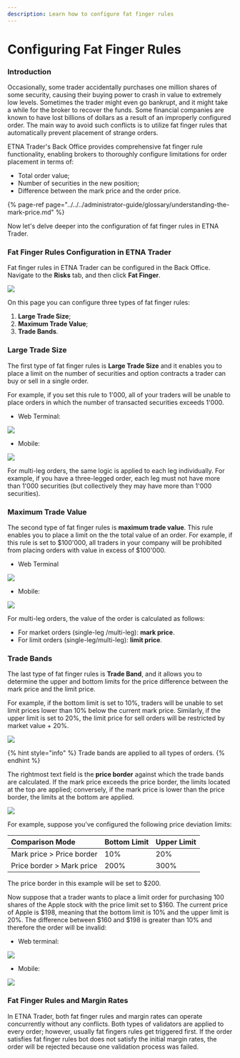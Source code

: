 ```yaml
---
description: Learn how to configure fat finger rules
---
```


# Configuring Fat Finger Rules

### Introduction

Occasionally, some trader accidentally purchases one million shares of some security, causing their buying power to crash in value to extremely low levels. Sometimes the trader might even go bankrupt, and it might take a while for the broker to recover the funds. Some financial companies are known to have lost billions of dollars as a result of an improperly configured order. The main way to avoid such conflicts is to utilize fat finger rules that automatically prevent placement of strange orders.

ETNA Trader's Back Office provides comprehensive fat finger rule functionality, enabling brokers to thoroughly configure limitations for order placement in terms of:

* Total order value;
* Number of securities in the new position;
* Difference between the mark price and the order price.

{% page-ref page="../../../administrator-guide/glossary/understanding-the-mark-price.md" %}

Now let's delve deeper into the configuration of fat finger rules in ETNA Trader.

### Fat Finger Rules Configuration in ETNA Trader

Fat finger rules in ETNA Trader can be configured in the Back Office. Navigate to the **Risks** tab, and then click **Fat Finger**.

![](../../../.gitbook/assets/screenshot-2019-04-11-at-18.26.37.png)

On this page you can configure three types of fat finger rules:

1. **Large Trade Size**;
2. **Maximum Trade Value**;
3. **Trade Bands**.

### Large Trade Size

The first type of fat finger rules is **Large Trade Size** and it enables you to place a limit on the number of securities and option contracts a trader can buy or sell in a single order.

For example, if you set this rule to 1'000, all of your traders will be unable to place orders in which the number of transacted securities exceeds 1'000.

* Web Terminal:

![](../../../.gitbook/assets/screenshot-2019-04-11-at-19.10.59.png)

* Mobile:

![](../../../.gitbook/assets/img_0465_iphonesesilver_portrait.png)

For multi-leg orders, the same logic is applied to each leg individually. For example, if you have a three-legged order, each leg must not have more than 1'000 securities \(but collectively they may have more than 1'000 securities\).

### Maximum Trade Value

The second type of fat finger rules is **maximum trade value**. This rule enables you to place a limit on the the total value of an order. For example, if this rule is set to $100'000, all traders in your company will be prohibited from placing orders with value in excess of $100'000.

* Web Terminal

![](../../../.gitbook/assets/screenshot-2019-04-11-at-19.56.38.png)

* Mobile:

![](../../../.gitbook/assets/img_0466_iphonesesilver_portrait.png)

For multi-leg orders, the value of the order is calculated as follows:

* For market orders \(single-leg /multi-leg\): **mark price**.
* For limit orders \(single-leg/multi-leg\): **limit price**.

### Trade Bands

The last type of fat finger rules is **Trade Band**, and it allows you to determine the upper and bottom limits for the price difference between the mark price and the limit price. 

For example, if the bottom limit is set to 10%, traders will be unable to set limit prices lower than 10% below the current mark price. Similarly, if the upper limit is set to 20%, the limit price for sell orders will be restricted by market value + 20%.

![](../../../.gitbook/assets/screenshot-2019-04-12-at-16.44.25.png)

{% hint style="info" %}
Trade bands are applied to all types of orders.
{% endhint %}

The rightmost text field is the **price border** against which the trade bands are calculated. If the mark price exceeds the price border, the limits located at the top are applied; conversely, if the mark price is lower than the price border, the limits at the bottom are applied.

![](../../../.gitbook/assets/screenshot-2019-04-12-at-16.44.25-copy.png)

For example, suppose you've configured the following price deviation limits:

| Comparison Mode | Bottom Limit | Upper Limit |
| :--- | :--- | :--- |
| Mark price &gt; Price border | 10% | 20% |
| Price border &gt; Mark price | 200% | 300% |

The price border in this example will be set to $200.

Now suppose that a trader wants to place a limit order for purchasing 100 shares of the Apple stock with the price limit set to $160. The current price of Apple is $198, meaning that the bottom limit is 10% and the upper limit is 20%. The difference between $160 and $198 is greater than 10% and therefore the order will be invalid:

* Web terminal:

![](../../../.gitbook/assets/screenshot-2019-04-11-at-21.57.55.png)

* Mobile:

![](../../../.gitbook/assets/img_0467_iphonesesilver_portrait.png)

### Fat Finger Rules and Margin Rates

In ETNA Trader, both fat finger rules and margin rates can operate concurrently without any conflicts. Both types of validators are applied to every order; however, usually fat fingers rules get triggered first. If the order satisfies fat finger rules bot does not satisfy the initial margin rates, the order will be rejected because one validation process was failed.

